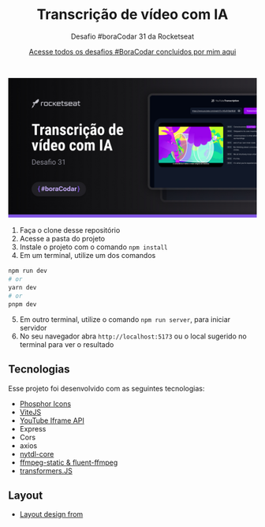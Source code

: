 <h1 align="center">Transcrição de vídeo com IA</h1>

<p align="center">Desafio #boraCodar 31 da Rocketseat</p>

<p align="center">
    <a href="https://lucasregisdemoraes.github.io/boracodar">Acesse todos os desafios #BoraCodar concluidos por mim aqui</a>
</p>

<br>

<p align="center">
    <img src="./public/preview.jpg">
</p>

1. Faça o clone desse repositório
2. Acesse a pasta do projeto
3. Instale o projeto com o comando `npm install`
4. Em um terminal, utilize um dos comandos 
```bash
npm run dev
# or
yarn dev
# or
pnpm dev
```
5. Em outro terminal, utilize o comando `npm run server`, para iniciar servidor
6. No seu navegador abra `http://localhost:5173` ou o local sugerido no terminal para ver o resultado


## Tecnologias

Esse projeto foi desenvolvido com as seguintes tecnologias:

- [Phosphor Icons](https://phosphoricons.com/)
- [ViteJS](https://vitejs.dev/)
- [YouTube Iframe API](https://developers.google.com/youtube/iframe_api_reference#Getting_Started)
- Express
- Cors
- axios
- [nytdl-core](https://github.com/fent/node-ytdl-core)
- [ffmpeg-static & fluent-ffmpeg](https://creatomate.com/blog/how-to-use-ffmpeg-in-nodejs)
- [transformers.JS](https://github.com/xenova/transformers.js)

## Layout
- [Layout design from](https://www.fronteditor.dev/gists/64e6ade5434ccd23e6ad89d50cafea3b/view)
